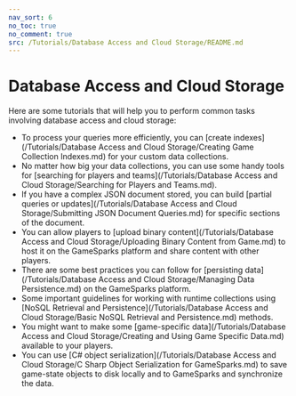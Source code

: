 ```yaml
---
nav_sort: 6
no_toc: true
no_comment: true
src: /Tutorials/Database Access and Cloud Storage/README.md
---
```


# Database Access and Cloud Storage

Here are some tutorials that will help you to perform common tasks involving database access and cloud storage:
* To process your queries more efficiently, you can [create indexes](/Tutorials/Database Access and Cloud Storage/Creating Game Collection Indexes.md) for your custom data collections.
* No matter how big your data collections, you can use some handy tools for [searching for players and teams](/Tutorials/Database Access and Cloud Storage/Searching for Players and Teams.md).
* If you have a complex JSON document stored, you can build [partial queries or updates](/Tutorials/Database Access and Cloud Storage/Submitting JSON Document Queries.md) for specific sections of the document.
* You can allow players to [upload binary content](/Tutorials/Database Access and Cloud Storage/Uploading Binary Content from Game.md) to host it on the GameSparks platform and share content with other players.
* There are some best practices you can follow for [persisting data](/Tutorials/Database Access and Cloud Storage/Managing Data Persistence.md) on the GameSparks platform.
* Some important guidelines for working with runtime collections using [NoSQL Retrieval and Persistence](/Tutorials/Database Access and Cloud Storage/Basic NoSQL Retrieval and Persistence.md) methods.
* You might want to make some [game-specific data](/Tutorials/Database Access and Cloud Storage/Creating and Using Game Specific Data.md) available to your players.
* You can use [C# object serialization](/Tutorials/Database Access and Cloud Storage/C Sharp Object Serialization for GameSparks.md) to save game-state objects to disk locally and to GameSparks and synchronize the data.
